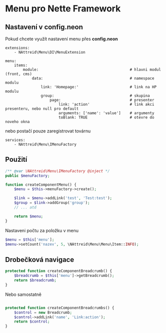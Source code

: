 # Menu pro Nette Framework

## Nastavení v **config.neon**
Pokud chcete využít nastavení menu přes **config.neon**
```neon
extensions:
    - NAttreid\Menu\DI\MenuExtension

menu:
    items:
        module:                                         # hlavni modul (front, cms)
            data:                                       # namespace modulu
                link: 'Homepage:'                       # link na HP modulu
                group:                                  # skupina
                    page:                               # presenter
                        link: 'action'                  # link akci presenteru, nebo null pro default
                        arguments: ['name': 'value']    # argumenty
                        toBlank: TRUE                   # otevre do noveho okna
```

nebo postačí pouze zaregistrovat továrnu

```neon
services:
    - NAttreid\Menu\IMenuFactory
```

## Použití
```php
/** @var \NAttreid\Menu\IMenuFactory @inject */
public $menuFactory;

function createComponentMenu() {
    $menu = $this->menuFactory->create();

    $link = $menu->addLink('test', 'Test:test');
    $group = $link->addGroup('group');
    // ... atd 

    return $menu;
}
```

Nastaveni počtu za položku v menu
```php
$menu = $this['menu'];
$menu->setCount('nazev', 5, \NAttreid\Menu\Menu\Item::INFO);
```

## Drobečková navigace
```php
protected function createComponentBreadcrumb() {
    $breadcrumb = $this['menu']->getBreadcrumb();
    return $breadcrumb;
}
```

Nebo samostatně
```php

protected function createComponentBreadcrumbs() {
    $control = new Breadcrumb;
    $control->addLink('name', 'Link:action');
    return $control;
}
```